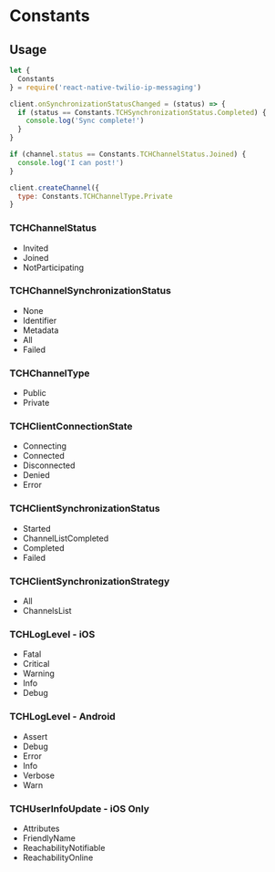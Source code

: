 # Constants

## Usage
```JavaScript
let {
  Constants
} = require('react-native-twilio-ip-messaging')

client.onSynchronizationStatusChanged = (status) => {
  if (status == Constants.TCHSynchronizationStatus.Completed) {
    console.log('Sync complete!')
  }
}

if (channel.status == Constants.TCHChannelStatus.Joined) {
  console.log('I can post!')
}

client.createChannel({
  type: Constants.TCHChannelType.Private
}
```

### TCHChannelStatus
- Invited
- Joined
- NotParticipating

### TCHChannelSynchronizationStatus
- None
- Identifier
- Metadata
- All
- Failed

### TCHChannelType
- Public
- Private

### TCHClientConnectionState
- Connecting
- Connected
- Disconnected
- Denied
- Error

### TCHClientSynchronizationStatus
- Started
- ChannelListCompleted
- Completed
- Failed

### TCHClientSynchronizationStrategy
- All
- ChannelsList

### TCHLogLevel - iOS
- Fatal
- Critical
- Warning
- Info
- Debug

### TCHLogLevel - Android
- Assert
- Debug
- Error
- Info
- Verbose
- Warn

### TCHUserInfoUpdate - iOS Only
- Attributes
- FriendlyName
- ReachabilityNotifiable
- ReachabilityOnline

